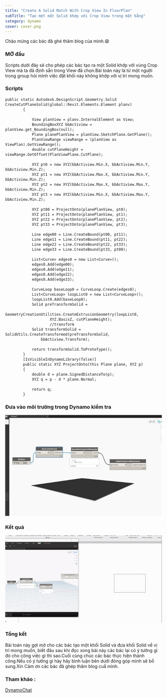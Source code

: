 ```yaml
---
title: "Create A Solid Match With Crop View In FloorPlan"
subTitle: "Tạo một mặt Solid khớp với Crop View trong mặt bằng"
category: dynamo
cover: cover.png
---
```


Chào mừng các bác đã ghé thăm blog của mình.😄

### MỞ đầu

Scripts dưới đây sẽ cho phép các bác tạo ra một Solid khớp với vùng Crop View mà ta đã định sẵn trong View đã chọn.Bài toán này là từ một người trong group hỏi mình việc đặt khối này không khớp với vị trí mong muốn.

### Scripts
``` CSharp
public static Autodesk.DesignScript.Geometry.Solid CreateCutPlaneSolid(global::Revit.Elements.Element planv)
        {

            View planView = planv.InternalElement as View;
            BoundingBoxXYZ bbActiview = planView.get_BoundingBox(null);
            Plane planePlanView = planView.SketchPlane.GetPlane();
            PlanViewRange viewRange = (planView as ViewPlan).GetViewRange();
            double cutPlaneHeight = viewRange.GetOffset(PlanViewPlane.CutPlane);

            XYZ pt0 = new XYZ(bbActiview.Min.X, bbActiview.Min.Y, bbActiview.Min.Z);
            XYZ pt1 = new XYZ(bbActiview.Max.X, bbActiview.Min.Y, bbActiview.Min.Z);
            XYZ pt2 = new XYZ(bbActiview.Max.X, bbActiview.Max.Y, bbActiview.Min.Z);
            XYZ pt3 = new XYZ(bbActiview.Min.X, bbActiview.Max.Y, bbActiview.Min.Z);

            XYZ pt00 = ProjectOnto(planePlanView, pt0);
            XYZ pt11 = ProjectOnto(planePlanView, pt1);
            XYZ pt22 = ProjectOnto(planePlanView, pt2);
            XYZ pt33 = ProjectOnto(planePlanView, pt3);

            Line edge00 = Line.CreateBound(pt00, pt11);
            Line edge11 = Line.CreateBound(pt11, pt22);
            Line edge22 = Line.CreateBound(pt22, pt33);
            Line edge33 = Line.CreateBound(pt33, pt00);

            List<Curve> edges0 = new List<Curve>();
            edges0.Add(edge00);
            edges0.Add(edge11);
            edges0.Add(edge22);
            edges0.Add(edge33);

            CurveLoop baseLoop0 = CurveLoop.Create(edges0);
            List<CurveLoop> loopList0 = new List<CurveLoop>();
            loopList0.Add(baseLoop0);
            Solid preTransformSolid =
                GeometryCreationUtilities.CreateExtrusionGeometry(loopList0,
                    XYZ.BasisZ, cutPlaneHeight);
                    //transform
            Solid transformSolid = SolidUtils.CreateTransformed(preTransformSolid,
                bbActiview.Transform);

            return transformSolid.ToProtoType();
        }
        [IsVisibleInDynamoLibrary(false)]
        public static XYZ ProjectOnto(this Plane plane, XYZ p)
        {
            double d = plane.SignedDistanceTo(p);
            XYZ q = p - d * plane.Normal;

            return q;
        }
```

### Đưa vào môi trường trong Dynamo kiểm tra 

![](pic/photo_2020-03-27_22-05-51.jpg)

### Kết quả

![](pic/CropView.6589856986.gif)

### Tổng kết

Bài toán này gợi mở cho các bác tạo một khối Solid và đưa khối Solid về vị trí mong muốn, biết đâu sau khi đọc xong bài này các bác lại có ý tưởng gì đó cho công việc gì thì sao.Cuối cùng chúc các bác thực hiện thành công.Nếu có ý tưởng gì hày hãy bình luận bên dưới đóng góp mình sẽ bổ sung.Xin Cảm ơn các bác đã ghép thăm blog cuẩ mình.

### Tham khảo :
<a href="https://t.me/DynamoAPI" target="_blank">DynamoChat</a> 